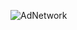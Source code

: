 ![AdNetwork](https://github.com/kuchbestylin/AdvertisingNetwork/assets/68732346/0cb663f0-c989-44ab-a327-3a4bd940ad3b)
